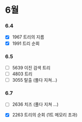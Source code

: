 # 6월

### 6.4
- [x] 1967 트리의 지름
- [x] 1991 트리 순회
### 6.5

- [ ] 5639 이진 검색 트리
- [ ] 4803 트리
- [ ] 3055 탈출 (풀다 지쳐...)

### 6.7
- [ ] 2636 치즈 (풀다 지쳐 ...)
- [x] 2263 트리의 순회 (1트 메모리 초과)



 

